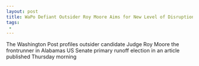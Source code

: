 ```yaml
---
layout: post
title: WaPo Defiant Outsider Roy Moore Aims for New Level of Disruption in the US Senate Against the Swamp Status Quo
tags:
 -
---
```

The Washington Post profiles outsider candidate Judge Roy Moore the frontrunner in Alabamas US Senate primary runoff election in an article published Thursday morning
